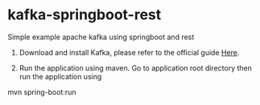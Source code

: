 # kafka-springboot-rest
Simple example apache kafka using springboot and rest

1. Download and install Kafka, please refer to the official guide [Here](https://kafka.apache.org/quickstart).

2. Run the application using maven. Go to application root directory then run the application using 

mvn spring-boot:run
